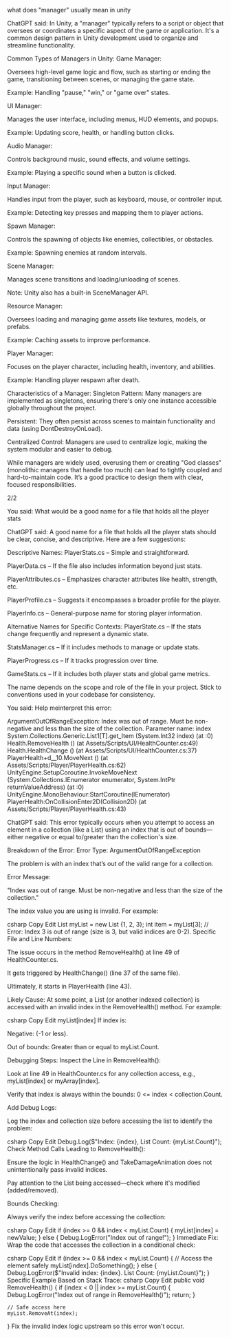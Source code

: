 what does "manager" usually mean in unity


ChatGPT said:
In Unity, a "manager" typically refers to a script or object that oversees or coordinates a specific aspect of the game or application. It's a common design pattern in Unity development used to organize and streamline functionality.

Common Types of Managers in Unity:
Game Manager:

Oversees high-level game logic and flow, such as starting or ending the game, transitioning between scenes, or managing the game state.

Example: Handling "pause," "win," or "game over" states.

UI Manager:

Manages the user interface, including menus, HUD elements, and popups.

Example: Updating score, health, or handling button clicks.

Audio Manager:

Controls background music, sound effects, and volume settings.

Example: Playing a specific sound when a button is clicked.

Input Manager:

Handles input from the player, such as keyboard, mouse, or controller input.

Example: Detecting key presses and mapping them to player actions.

Spawn Manager:

Controls the spawning of objects like enemies, collectibles, or obstacles.

Example: Spawning enemies at random intervals.

Scene Manager:

Manages scene transitions and loading/unloading of scenes.

Note: Unity also has a built-in SceneManager API.

Resource Manager:

Oversees loading and managing game assets like textures, models, or prefabs.

Example: Caching assets to improve performance.

Player Manager:

Focuses on the player character, including health, inventory, and abilities.

Example: Handling player respawn after death.

Characteristics of a Manager:
Singleton Pattern: Many managers are implemented as singletons, ensuring there's only one instance accessible globally throughout the project.

Persistent: They often persist across scenes to maintain functionality and data (using DontDestroyOnLoad).

Centralized Control: Managers are used to centralize logic, making the system modular and easier to debug.

While managers are widely used, overusing them or creating "God classes" (monolithic managers that handle too much) can lead to tightly coupled and hard-to-maintain code. It’s a good practice to design them with clear, focused responsibilities.


2/2







You said:
What would be a good name for a file that holds all the player stats


ChatGPT said:
A good name for a file that holds all the player stats should be clear, concise, and descriptive. Here are a few suggestions:

Descriptive Names:
PlayerStats.cs – Simple and straightforward.

PlayerData.cs – If the file also includes information beyond just stats.

PlayerAttributes.cs – Emphasizes character attributes like health, strength, etc.

PlayerProfile.cs – Suggests it encompasses a broader profile for the player.

PlayerInfo.cs – General-purpose name for storing player information.

Alternative Names for Specific Contexts:
PlayerState.cs – If the stats change frequently and represent a dynamic state.

StatsManager.cs – If it includes methods to manage or update stats.

PlayerProgress.cs – If it tracks progression over time.

GameStats.cs – If it includes both player stats and global game metrics.

The name depends on the scope and role of the file in your project. Stick to conventions used in your codebase for consistency.







You said:
Help meinterpret this error:

ArgumentOutOfRangeException: Index was out of range. Must be non-negative and less than the size of the collection.
Parameter name: index
System.Collections.Generic.List1[T].get_Item (System.Int32 index) (at <de920293e401402ab375ad8a2e1b19da>:0)
Health.RemoveHealth () (at Assets/Scripts/UI/HealthCounter.cs:49)
Health.HealthChange () (at Assets/Scripts/UI/HealthCounter.cs:37)
PlayerHealth+<TakeDamageAnimation>d__10.MoveNext () (at Assets/Scripts/Player/PlayerHealth.cs:62)
UnityEngine.SetupCoroutine.InvokeMoveNext (System.Collections.IEnumerator enumerator, System.IntPtr returnValueAddress) (at <c3dca0e61d5249b79ac00f7b2c7a01ef>:0)
UnityEngine.MonoBehaviour:StartCoroutine(IEnumerator)
PlayerHealth:OnCollisionEnter2D(Collision2D) (at Assets/Scripts/Player/PlayerHealth.cs:43)


ChatGPT said:
This error typically occurs when you attempt to access an element in a collection (like a List<T>) using an index that is out of bounds—either negative or equal to/greater than the collection's size.

Breakdown of the Error:
Error Type: ArgumentOutOfRangeException

The problem is with an index that’s out of the valid range for a collection.

Error Message:

"Index was out of range. Must be non-negative and less than the size of the collection."

The index value you are using is invalid. For example:

csharp
Copy
Edit
List<int> myList = new List<int> {1, 2, 3};
int item = myList[3]; // Error: Index 3 is out of range (size is 3, but valid indices are 0-2).
Specific File and Line Numbers:

The issue occurs in the method RemoveHealth() at line 49 of HealthCounter.cs.

It gets triggered by HealthChange() (line 37 of the same file).

Ultimately, it starts in PlayerHealth (line 43).

Likely Cause:
At some point, a List<T> (or another indexed collection) is accessed with an invalid index in the RemoveHealth() method. For example:

csharp
Copy
Edit
myList[index]
If index is:

Negative: (-1 or less).

Out of bounds: Greater than or equal to myList.Count.

Debugging Steps:
Inspect the Line in RemoveHealth():

Look at line 49 in HealthCounter.cs for any collection access, e.g., myList[index] or myArray[index].

Verify that index is always within the bounds: 0 <= index < collection.Count.

Add Debug Logs:

Log the index and collection size before accessing the list to identify the problem:

csharp
Copy
Edit
Debug.Log($"Index: {index}, List Count: {myList.Count}");
Check Method Calls Leading to RemoveHealth():

Ensure the logic in HealthChange() and TakeDamageAnimation does not unintentionally pass invalid indices.

Pay attention to the List<T> being accessed—check where it's modified (added/removed).

Bounds Checking:

Always verify the index before accessing the collection:

csharp
Copy
Edit
if (index >= 0 && index < myList.Count)
{
    myList[index] = newValue;
}
else
{
    Debug.LogError("Index out of range!");
}
Immediate Fix:
Wrap the code that accesses the collection in a conditional check:

csharp
Copy
Edit
if (index >= 0 && index < myList.Count)
{
    // Access the element safely
    myList[index].DoSomething();
}
else
{
    Debug.LogError($"Invalid index: {index}. List Count: {myList.Count}");
}
Specific Example Based on Stack Trace:
csharp
Copy
Edit
public void RemoveHealth()
{
    if (index < 0 || index >= myList.Count)
    {
        Debug.LogError("Index out of range in RemoveHealth()");
        return;
    }

    // Safe access here
    myList.RemoveAt(index);
}
Fix the invalid index logic upstream so this error won't occur.